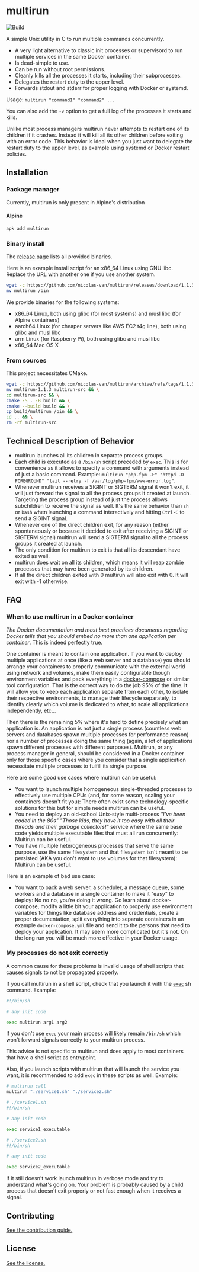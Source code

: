 
# multirun

[![Build](https://github.com/nicolas-van/multirun/actions/workflows/build.yml/badge.svg)](https://github.com/nicolas-van/multirun/actions/workflows/build.yml)

A simple Unix utility in C to run multiple commands concurrently.

* A very light alternative to classic init processes or supervisord to run multiple services in the same Docker container.
* Is dead-simple to use.
* Can be run without root permissions.
* Cleanly kills all the processes it starts, including their subprocesses.
* Delegates the restart duty to the upper level.
* Forwards stdout and stderr for proper logging with Docker or systemd.

Usage: `multirun "command1" "command2" ...`

You can also add the `-v` option to get a full log of the processes it starts and kills.

Unlike most process managers multirun never attempts to restart one of its children if it crashes. Instead it will kill all its other children before exiting with an error code. This behavior is ideal when you just want to delegate the restart duty to the upper level, as example using systemd or Docker restart policies.

## Installation

### Package manager

Currently, multirun is only present in Alpine's distribution

#### Alpine


```bash
apk add multirun
```

### Binary install

The [release page](https://github.com/nicolas-van/multirun/releases) lists all provided binaries.

Here is an example install script for an x86_64 Linux using GNU libc. Replace the URL with another one if you use another system.

```bash
wget -c https://github.com/nicolas-van/multirun/releases/download/1.1.3/multirun-x86_64-linux-gnu-1.1.3.tar.gz -O - | tar -xz && \
mv multirun /bin
```

We provide binaries for the following systems:

* x86_64 Linux, both using glibc (for most systems) and musl libc (for Alpine containers)
* aarch64 Linux (for cheaper servers like AWS EC2 t4g line), both using glibc and musl libc
* arm Linux (for Raspberry Pi), both using glibc and musl libc
* x86_64 Mac OS X

### From sources

This project necessitates CMake.

```bash
wget -c https://github.com/nicolas-van/multirun/archive/refs/tags/1.1.3.tar.gz -O - | tar -xz && \
mv multirun-1.1.3 multirun-src && \
cd multirun-src && \
cmake -S . -B build && \
cmake --build build && \
cp build/multirun /bin && \
cd .. && \
rm -rf multirun-src
```

## Technical Description of Behavior

* multirun launches all its children in separate process groups.
* Each child is executed as a `/bin/sh` script preceded by `exec`. This is for convenience as it allows to specify a command with arguments instead of just a basic command. Example: `multirun "php-fpm -F" "httpd -D FOREGROUND" "tail --retry -f /var/log/php-fpm/www-error.log"`.
* Whenever multirun receives a SIGINT or SIGTERM signal it won't exit, it will just forward the signal to all the process groups it created at launch. Targeting the process group instead of just the process allows subchildren to receive the signal as well. It's the same behavior than `sh` or `bash` when launching a command interactively and hitting `Ctrl-C` to send a SIGINT signal.
* Whenever one of the direct children exit, for any reason (either spontaneously or because it decided to exit after receiving a SIGINT or SIGTERM signal) multirun will send a SIGTERM signal to all the process groups it created at launch.
* The only condition for multirun to exit is that all its descendant have exited as well.
* multirun does wait on all its children, which means it will reap zombie processes that may have been generated by its children.
* If all the direct children exited with 0 multirun will also exit with 0. It will exit with -1 otherwise.
  
## FAQ
   
### When to use multirun in a Docker container

*The Docker documentation and most best practices documents regarding Docker tells that you should embed no more than one application per container*. This is indeed perfectly true.

One container is meant to contain one application. If you want to deploy multiple applications at once (like a web server and a database) you should arrange your containers to properly communicate with the external world using network and volumes, make them easily configurable though environment variables and pack everything in a [docker-compose](https://docs.docker.com/compose/) or similar tool configuration. That is the correct way to do the job 95% of the time. It will allow you to keep each application separate from each other, to isolate their respective environments, to manage their lifecycle separately, to identify clearly which volume is dedicated to what, to scale all applications independently, etc...

Then there is the remaining 5% where it's hard to define precisely what an application is. An application is not just a single process (countless web servers and databases spawn multiple processes for performance reason) nor a number of processes doing the same thing (again, a lot of applications spawn different processes with different purposes). Multirun, or any process manager in general, should be considered in a Docker container only for those specific cases where you consider that a single application necessitate multiple processes to fulfill its single purpose.

Here are some good use cases where multirun can be useful:

* You want to launch multiple homogeneous single-threaded processes to effectively use multiple CPUs (and, for some reason, scaling your containers doesn't fit you): There often exist some technology-specific solutions for this but for simple needs multirun can be useful.
* You need to deploy an old-school Unix-style multi-process *"I've been coded in the 80s"* *"Those kids, they have it too easy with all their threads and their garbage collectors!"* service where the same base code yields multiple executable files that must all run concurrently: Multirun can be useful.
* You have multiple heterogeneous processes that serve the same purpose, use the same filesystem and that filesystem isn't meant to be persisted (AKA you don't want to use volumes for that filesystem): Multirun can be useful.

Here is an example of bad use case:

* You want to pack a web server, a scheduler, a message queue, some workers and a database in a single container to make it "easy" to deploy: No no no, you're doing it wrong. Go learn about docker-compose, modify a little bit your application to properly use environment variables for things like database address and credentials, create a proper documentation, split everything into separate containers in an example `docker-compose.yml` file and send it to the persons that need to deploy your application. It may seem more complicated but it's not. On the long run you will be much more effective in your Docker usage.

### My processes do not exit correctly

A common cause for these problems is invalid usage of shell scripts that causes signals to not be propagated properly.

If you call multirun in a shell script, check that you launch it with the [`exec`](https://ss64.com/bash/exec.html) sh command. Example:

```bash
#!/bin/sh

# any init code

exec multirun arg1 arg2
```

If you don't use `exec` your main process will likely remain `/bin/sh` which won't forward signals correctly to your multirun process.

This advice is not specific to multirun and does apply to most containers that have a shell script as entrypoint.

Also, if you launch scripts with multirun that will launch the service you want, it is recommended to add `exec` in these scripts as well. Example:

```bash
# multirun call
multirun "./service1.sh" "./service2.sh"
```

```bash
# ./service1.sh
#!/bin/sh

# any init code

exec service1_executable
```

```bash
# ./service2.sh
#!/bin/sh

# any init code

exec service2_executable
```

If it still doesn't work launch multirun in verbose mode and try to understand what's going on. Your problem is probably caused by a child process that doesn't exit properly or not fast enough when it receives a signal.

## Contributing

[See the contribution guide.](CONTRIBUTING.md)

## License

[See the license.](LICENSE.md)
